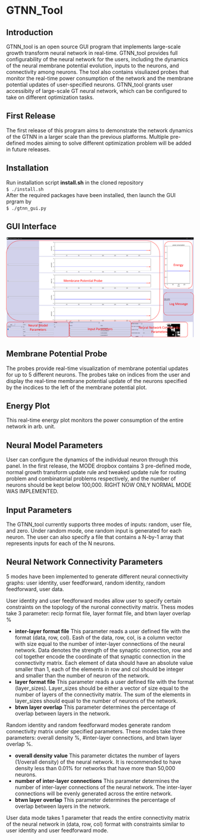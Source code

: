 # GTNN_Tool
## Introduction
GTNN_tool is an open source GUI program that implements large-scale growth transform neural network in real-time. GTNN_tool provides full configurability of the neural network for the users, including the dynamics of the neural membrane potential evolution, inputs to the neurons, and connectivity among neurons. The tool also contains visuliazed probes that monitor the real-time power consumption of the network and the membrane potential updates of user-specified neurons. GTNN_tool grants user accessibity of large-scale GT neural network, which can be configured to take on different optimization tasks.  
## First Release
The first release of this program aims to demonstrate the network dynamics of the GTNN in a larger scale than the previous platforms. Multiple pre-defined modes aiming to solve different optimization problem will be added in future releases.  
## Installation
Run installation script **install.sh** in the cloned repository  
`$ ./install.sh`  
After the required packages have been installed, then launch the GUI prgram by  
`$ ./gtnn_gui.py`
## GUI Interface
![GUI](/figures/fig_gui.png)
## Membrane Potential Probe
The probes provide real-time visualization of membrane potential updates for up to 5 different neurons. The probes take on indices from the user and display the real-time membrane potential update of the neurons specified by the incdices to the left of the membrane potential plot.  
## Energy Plot
This real-time energy plot monitors the power consumption of the entire network in arb. unit.
## Neural Model Parameters
User can configure the dynamics of the individual neuron through this panel. In the first release, the MODE dropbox contains 3 pre-defined mode, normal growth transform update rule and tweaked update rule for routing problem and combinatorial problems respectively, and the number of neurons should be kept below 100,000. RIGHT NOW ONLY NORMAL MODE WAS IMPLEMENTED.
## Input Parameters
The GTNN_tool currently supports three modes of inputs: random, user file, and zero. Under random mode, one random input is generated for each neuron. The user can also specify a file that contains a N-by-1 array that represents inputs for each of the N neurons. 
## Neural Network Connectivity Parameters
5 modes have been implemented to generate different neural connectivity graphs: user identity, user feedforward, random identity, random feedforward, user data.  
  
User identity and user feedforward modes allow user to specify certain constraints on the topology of the nuronal connectivity matrix. Thess modes take 3 parameter: recip format file, layer format file, and btwn layer overlap %
 - **inter-layer format file** This parameter reads a user defined file with the format (data, row, col). Eash of the data, row, col, is a column vector with size equal to the number of inter-layer connections of the neural network. Data denotes the strength of the synaptic connection, row and col together encode the coordinate of that synaptic connection in the connectivity matrix. Each element of data should have an absolute value smaller than 1, each of the elements in row and col should be integer and smaller than the number of neuron of the network.  
 - **layer format file** This parameter reads a user defined file with the format (layer_sizes). Layer_sizes should be either a vector of size equal to the number of layers of the connectivity matrix. The sum of the elements in layer_sizes should equal to the number of neurons of the network.  
 - **btwn layer overlap** 
 This parameter determines the percentage of overlap between layers in the network.
  
  
Random identity and random feedforward modes generate random connectivity matrix under specified parameters. These modes take three parameters: overall density %, #inter-layer connections, and btwn layer overlap %.  
 - **overall density value** This parameter dictates the number of layers (1/overall density) of the neural network. It is recommended to have density less than 0.01% for networks that have more than 50,000 neurons.  
 - **number of inter-layer connections** This parameter determines the number of inter-layer connections of the neural network. The inter-layer connections will be evenly generated across the entire network.  
 - **btwn layer overlap** This parameter determines the percentage of overlap between layers in the network.
   


User data mode takes 1 parameter that reads the entire connectivity matrix of the neural network in (data, row, col) format with constraints similar to user identity and user feedforward mode.


